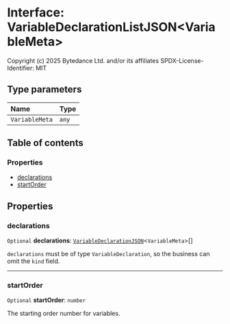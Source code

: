 # Interface: VariableDeclarationListJSON\<VariableMeta>

Copyright (c) 2025 Bytedance Ltd. and/or its affiliates
SPDX-License-Identifier: MIT

## Type parameters

| Name | Type |
| :------ | :------ |
| `VariableMeta` | `any` |

## Table of contents

### Properties

* [declarations](/auto-docs/editor/interfaces/VariableDeclarationListJSON.md#declarations)
* [startOrder](/auto-docs/editor/interfaces/VariableDeclarationListJSON.md#startorder)

## Properties

### declarations

`Optional` **declarations**: [`VariableDeclarationJSON`](/auto-docs/editor/types/VariableDeclarationJSON.md)<`VariableMeta`>\[]

`declarations` must be of type `VariableDeclaration`, so the business can omit the `kind` field.

***

### startOrder

`Optional` **startOrder**: `number`

The starting order number for variables.
